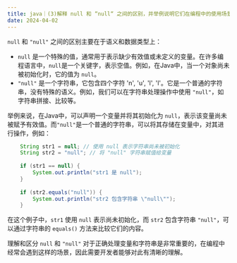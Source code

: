 ```yaml
---
title: java｜(3)解释 null 和 “null“ 之间的区别，并举例说明它们在编程中的使用场景
date: 2024-04-02
---
```


`null` 和 `"null"` 之间的区别主要在于语义和数据类型上：

- `null` 是一个特殊的值，通常用于表示缺少有效值或未定义的变量。在许多编程语言中，`null`是一个关键字，表示空值。例如，在Java中，当一个对象尚未被初始化时，它的值为 `null`。
- `"null"` 是一个字符串，它包含四个字符 'n', 'u', 'l', 'l'。它是一个普通的字符串，没有特殊的语义。例如，我们可以在字符串处理操作中使用 `"null"`，如字符串拼接、比较等。

举例来说，在Java中，可以声明一个变量并将其初始化为 `null`，表示该变量尚未被赋予有效值。而`"null"`是一个普通的字符串，可以将其存储在变量中，对其进行操作，例如：

```java
    String str1 = null; // 使用 null 表示字符串尚未被初始化
    String str2 = "null"; // 将 "null" 字符串赋值给变量
    
    if (str1 == null) {
        System.out.println("str1 是 null");
    }
    
    if (str2.equals("null")) {
        System.out.println("str2 包含字符串 \"null\"");
    }
```

在这个例子中，`str1` 使用 `null` 表示尚未初始化，而 `str2` 包含字符串 `"null"`，可以通过字符串的 `equals()` 方法来比较它们的内容。

理解和区分 `null` 和 `"null"` 对于正确处理变量和字符串是非常重要的，在编程中经常会遇到这样的场景，因此需要开发者能够对此有清晰的理解。